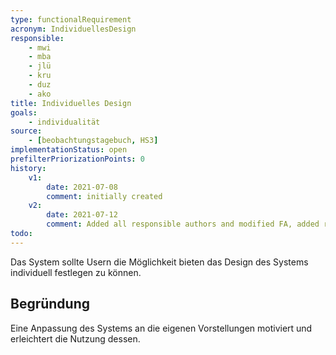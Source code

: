 ```yaml
---
type: functionalRequirement
acronym: IndividuellesDesign
responsible:
    - mwi
    - mba
    - jlü
    - kru
    - duz
    - ako
title: Individuelles Design
goals:
    - individualität
source:
    - [beobachtungstagebuch, HS3]
implementationStatus: open
prefilterPriorizationPoints: 0
history:
    v1:
        date: 2021-07-08
        comment: initially created
    v2:
        date: 2021-07-12
        comment: Added all responsible authors and modified FA, added reason regarding todo
todo:
---
```


Das System sollte Usern die Möglichkeit bieten das Design des Systems individuell festlegen zu können.

## Begründung
Eine Anpassung des Systems an die eigenen Vorstellungen motiviert und erleichtert die Nutzung dessen.